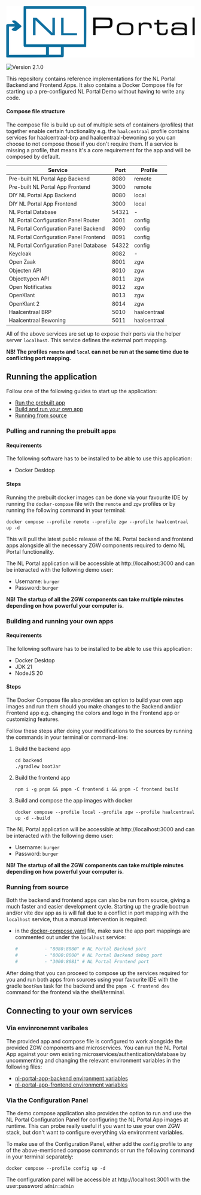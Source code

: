 <img alt="NL Portal Logo" src=".github/readme/images/nl-portal-logo.svg">

![Version 2.1.0](https://img.shields.io/badge/Version-2.1.0-blue)

This repository contains reference implementations for the NL Portal Backend and Frontend Apps.
It also contains a Docker Compose file for starting up a pre-configured NL Portal Demo without having to write any code.

#### Compose file structure

The compose file is build up out of multiple sets of containers (profiles) that together enable certain functionality
e.g. the `haalcentraal` profile contains services for haalcentraal-brp and haalcentraal-bewoning so you can choose to
not compose those if you don't require them. If a service is missing a profile, that means it's a core requirement
for the app and will be composed by default.

| Service                                | Port  | Profile      |
|----------------------------------------|-------|--------------|
| Pre-built NL Portal App Backend        | 8080  | remote       |
| Pre-built NL Portal App Frontend       | 3000  | remote       |
| DIY NL Portal App Backend              | 8080  | local        |
| DIY NL Portal App Frontend             | 3000  | local        |
| NL Portal Database                     | 54321 | -            |
| NL Portal Configuration Panel Router   | 3001  | config       |
| NL Portal Configuration Panel Backend  | 8090  | config       |
| NL Portal Configuration Panel Frontend | 8091  | config       |
| NL Portal Configuration Panel Database | 54322 | config       |
| Keycloak                               | 8082  | -            |
| Open Zaak                              | 8001  | zgw          |
| Objecten API                           | 8010  | zgw          |
| Objecttypen API                        | 8011  | zgw          |
| Open Notificaties                      | 8012  | zgw          |
| OpenKlant                              | 8013  | zgw          |
| OpenKlant 2                            | 8014  | zgw          |
| Haalcentraal BRP                       | 5010  | haalcentraal |
| Haalcentraal Bewoning                  | 5011  | haalcentraal |

All of the above services are set up to expose their ports via the helper server `localhost`. This service defines the
external port mapping.

**NB! The profiles `remote` and `local` can not be run at the same time due to conflicting port mapping.**

## Running the application

Follow one of the following guides to start up the application:

* [Run the prebuilt app](#pulling-and-running-the-prebuilt-apps)
* [Build and run your own app](#building-and-running-your-own-apps)
* [Running from source](#running-from-source)

### Pulling and running the prebuilt apps

#### Requirements

The following software has to be installed to be able to use this application:

* Docker Desktop

#### Steps

Running the prebuilt docker images can be done via your favourite IDE by running the `docker-compose` file with
the `remote` and `zgw` profiles or by running the following command in your terminal:

```shell
docker compose --profile remote --profile zgw --profile haalcentraal up -d
```

This will pull the latest public release of the NL Portal backend and frontend apps alongside all the
necessary ZGW components required to demo NL Portal functionality.

The NL Portal application will be accessible at http://localhost:3000 and can be interacted with the following demo
user:

* Username: `burger`
* Password: `burger`

**NB! The startup of all the ZGW components can take multiple minutes depending on how powerful your computer is.**

### Building and running your own apps

#### Requirements

The following software has to be installed to be able to use this application:

* Docker Desktop
* JDK 21
* NodeJS 20

#### Steps

The Docker Compose file also provides an option to build your own app images and run them should you make changes to the
Backend and/or Frontend app e.g. changing the colors and logo in the Frontend app or customizing features.

Follow these steps after doing your modifications to the sources by running the commands in your terminal or
command-line:

1. Build the backend app
   ```shell
   cd backend
   ./gradlew bootJar
   ```
1. Build the frontend app
   ```shell
   npm i -g pnpm && pnpm -C frontend i && pnpm -C frontend build
   ```
1. Build and compose the app images with docker
   ```shell
   docker compose --profile local --profile zgw --profile haalcentraal up -d --build
   ```

The NL Portal application will be accessible at http://localhost:3000 and can be interacted with the following demo
user:

* Username: `burger`
* Password: `burger`

**NB! The startup of all the ZGW components can take multiple minutes depending on how powerful your computer is.**

### Running from source

Both the backend and frontend apps can also be run from source, giving a much faster and easier development cycle.
Starting up the gradle bootrun and/or vite dev app as is will fail due to a conflict in port mapping with the
`localhost` service, thus a manual intervention is required:

* in the [docker-compose.yaml](docker-compose.yaml) file, make sure the app port mappings are commented out under the
  `localhost` service:
  ```yaml
  #          - "8080:8080" # NL Portal Backend port
  #          - "8000:8000" # NL Portal Backend debug port
  #          - "3000:8081" # NL Portal Frontend port
  ```

After doing that you can proceed to compose up the services required for you and
run both apps from sources using your favourite IDE with the gradle `bootRun` task for the backend and the
`pnpm -C frontend dev`
command for the frontend via the shell/terminal.

## Connecting to your own services

### Via envinronemnt varibales

The provided app and compose file is configured to work alongside the provided ZGW components and microservices.
You can run the NL Portal App against your own existing microservices/authentication/database by uncommenting and
changing the relevant environment variables in the following files:

* [nl-portal-app-backend environment variables](imports/backend.env)
* [nl-portal-app-frontend environment variables](imports/frontend.env)

### Via the Configuration Panel

The demo compose application also provides the option to run and use the NL Portal Configuration Panel for configuring
the NL Portal App images at runtime. This can probe really useful if you want to use your own ZGW stack, but don't want
to configure everything via environment variables.

To make use of the Configuration Panel, either add the `config` profile to any of the above-mentioned compose commands
or run the following command in your terminal separately:

```shell
docker compose --profile config up -d
```

The configuration panel will be accessible at http://localhost:3001 with the user:password `admin:admin`
